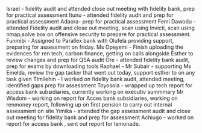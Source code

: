 Israel - fidelity audit and attended close out meeting with fidelity bank, prep for practical assessment
Itunu - attended fidelity audit  and prep for practical assessment
Adaora- prep for practical assessment
Femi Dawodu -  attended Fidelity audit and close out meeting, scan using Invicti, scan using nmap,solve box on offensive security to prepare for practical assessment.
Funmibi - Assigned  to Parallex bank with Olufela providing support, preparing for assessment on friday.
Ms Opeyemi - Finish uploading  the evidences for ren tech, carbon finance, getting on calls alongside Esther to review changes and prep for QSA audit
Ore - attended fidelity bank audit, prep for exams by downloading tools
Raphael - 
Mr Subair - supporting Ms Emelda, review the gap tacker that went out today, support esther to on any task given
TImilehin - I worked on fidelity bank audit, attended meeting, identified gaps prep for assessment
Toyosola - wrapped up tech report for access bank subsidiaries, currently working on executiv summmary
Mr Wisdom - working on report for Acces bank subsidiaries, working on renmoney report, following up on first pension to carry out internal assessment on site
Yimika - attended the gap assessment audit and close out meeting for fidelity bank and prep for assessment
Achiugo - worked on report for access bank , sent out report for lemonade.